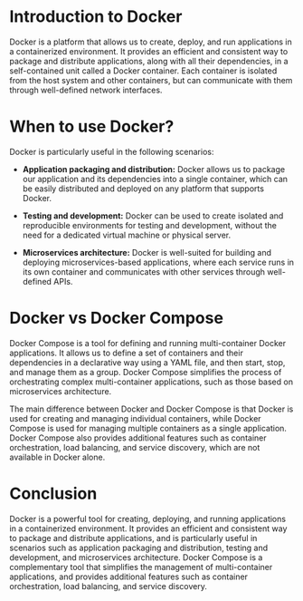 # Introduction to Docker

Docker is a platform that allows us to create, deploy, and run applications in a containerized environment. It provides an efficient and consistent way to package and distribute applications, along with all their dependencies, in a self-contained unit called a Docker container. Each container is isolated from the host system and other containers, but can communicate with them through well-defined network interfaces.

# When to use Docker?

Docker is particularly useful in the following scenarios:

- **Application packaging and distribution:** Docker allows us to package our application and its dependencies into a single container, which can be easily distributed and deployed on any platform that supports Docker.

- **Testing and development:** Docker can be used to create isolated and reproducible environments for testing and development, without the need for a dedicated virtual machine or physical server.

- **Microservices architecture:** Docker is well-suited for building and deploying microservices-based applications, where each service runs in its own container and communicates with other services through well-defined APIs.

# Docker vs Docker Compose

Docker Compose is a tool for defining and running multi-container Docker applications. It allows us to define a set of containers and their dependencies in a declarative way using a YAML file, and then start, stop, and manage them as a group. Docker Compose simplifies the process of orchestrating complex multi-container applications, such as those based on microservices architecture.

The main difference between Docker and Docker Compose is that Docker is used for creating and managing individual containers, while Docker Compose is used for managing multiple containers as a single application. Docker Compose also provides additional features such as container orchestration, load balancing, and service discovery, which are not available in Docker alone.

# Conclusion

Docker is a powerful tool for creating, deploying, and running applications in a containerized environment. It provides an efficient and consistent way to package and distribute applications, and is particularly useful in scenarios such as application packaging and distribution, testing and development, and microservices architecture. Docker Compose is a complementary tool that simplifies the management of multi-container applications, and provides additional features such as container orchestration, load balancing, and service discovery.
